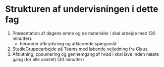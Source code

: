 <!-- JS use if these pages are used as githubpages. can be deleted if used elsewhere -->
<script src="https://code.jquery.com/jquery-3.2.1.min.js"></script>
<script src="script.js"></script>

# Strukturen af undervisningen i dette fag

1. Præsentation af dagens emne og de materialer i skal arbejde med (30 minutter).
	* herunder afkrydsning og afklarende spørgsmål. 
2. StudieGruppearbejde på Teams med løbende vejledning fra Claus.
3. Afslutning, opsumering og gennemgang af hvad i skal lave inden næste gang (for alle samlet) (30 minutter)







